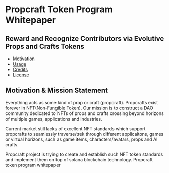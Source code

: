 # Propcraft Token Program Whitepaper

## Reward and Recognize Contributors via Evolutive Props and Crafts Tokens

- [Motivation](#installation)
- [Usage](#usage)
- [Credits](#credits)
- [License](#license)

## Motivation & Mission Statement

Everything acts as some kind of prop or craft (propcraft). Propcrafts exist forever in NFT(Non-Fungible Token). Our mission is to construct a DAO community dedicated to NFTs of props and crafts crossing beyond horizons of multiple games, applications and industries.

Current market still lacks of excellent NFT standards which support propcrafts to seamlessly traverse/trek through different applicaitons, games or virtual horizons, such as game items, characters/avatars, props and AI crafts.

Propcraft project is trying to create and establish such NFT token standards and implement them on top of solana blockchain technology.
Propcraft token program whitepaper
